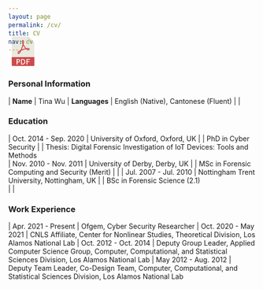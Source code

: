 ```yaml
---
layout: page
permalink: /cv/
title: CV
nav: cv
---
```


<!-- Place PDF download link at the top right. -->
<div class="row" style="margin-top: -3.5em;">
	<a class="ml-auto mr-2" href="/assets/pdf/vitae.pdf" target="_blank">
	  <img height="60px" src="/assets/img/pdf_icon.svg">
	</a>
</div>


### Personal Information ###

| **Name**               | Tina Wu
|  **Languages**         | English (Native), Cantonese (Fluent)
|                        |


### Education ###

	
| Oct. 2014 - Sep. 2020	 | University of Oxford, Oxford, UK
|			 | PhD in Cyber Security 
|			 | Thesis: Digital Forensic Investigation of IoT Devices: Tools and Methods									   
| Nov. 2010 - Nov. 2011  | University of Derby, Derby, UK 
|                        | MSc in Forensic Computing and Security (Merit)
|			 |
| Jul. 2007 - Jul. 2010  | Nottingham Trent University, Nottingham, UK 
|                        | BSc in Forensic Science (2.1)	   
|			 |	


### Work Experience ###

<style>
table td:first-of-type {
    width: 11em;
}
</style>

| Apr. 2021 - Present    | Ofgem, Cyber Security Researcher
| Oct. 2020 - May 2021   | CNLS Affiliate, Center for Nonlinear Studies, Theoretical Division, Los Alamos National Lab
| Oct. 2012 - Oct. 2014  | Deputy Group Leader, Applied Computer Science Group, Computer, Computational, and Statistical Sciences Division, Los Alamos National Lab
| May 2012  - Aug. 2012  | Deputy Team Leader, Co-Design Team, Computer, Computational, and Statistical Sciences Division, Los Alamos National Lab

